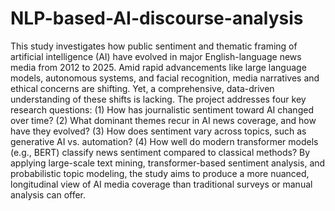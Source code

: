 # NLP-based-AI-discourse-analysis
This study investigates how public sentiment and thematic framing of artificial intelligence (AI) have evolved in major English-language news media from 2012 to 2025. Amid rapid advancements like large language models, autonomous systems, and facial recognition, media narratives and ethical concerns are shifting. Yet, a comprehensive, data-driven understanding of these shifts is lacking. The project addresses four key research questions: (1) How has journalistic sentiment toward AI changed over time? (2) What dominant themes recur in AI news coverage, and how have they evolved? (3) How does sentiment vary across topics, such as generative AI vs. automation? (4) How well do modern transformer models (e.g., BERT) classify news sentiment compared to classical methods? By applying large-scale text mining, transformer-based sentiment analysis, and probabilistic topic modeling, the study aims to produce a more nuanced, longitudinal view of AI media coverage than traditional surveys or manual analysis can offer.
